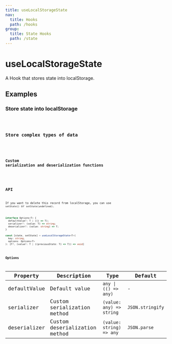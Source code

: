 ```yaml
---
title: useLocalStorageState
nav:
  title: Hooks
  path: /hooks
group:
  title: State Hooks
  path: /state
---
```


# useLocalStorageState

<Tag lang="zh-CN" tags="ssr"></Tag>

A Hook that stores state into localStorage.

## Examples

### Store state into localStorage

<code src="./demo/demo1.tsx" />

### Store complex types of data

<code src="./demo/demo2.tsx" />

### Custom serialization and deserialization functions

<code src="./demo/demo3.tsx" />

## API

If you want to delete this record from localStorage, you can use `setState()` or `setState(undefined)`.

```typescript
interface Options<T> {
  defaultValue?: T | (() => T);
  serializer?: (value: T) => string;
  deserializer?: (value: string) => T;
}

const [state, setState] = useLocalStorageState<T>(
  key: string,
  options: Options<T>
): [T?, (value?: T | ((previousState: T) => T)) => void]
```

### Options

| Property     | Description                   | Type                     | Default          |
|--------------|-------------------------------|--------------------------|------------------|
| defaultValue | Default value                 | `any \| (() => any)`     | -                |
| serializer   | Custom serialization method   | `(value: any) => string` | `JSON.stringify` |
| deserializer | Custom deserialization method | `(value: string) => any` | `JSON.parse`     |